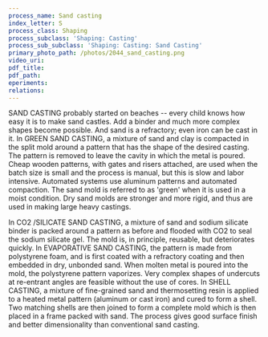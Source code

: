 ```yaml
---
process_name: Sand casting
index_letter: S
process_class: Shaping
process_subclass: 'Shaping: Casting'
process_sub_subclass: 'Shaping: Casting: Sand Casting'
primary_photo_path: /photos/2044_sand_casting.png
video_uri:
pdf_title:
pdf_path:
eperiments:
relations:
---
```



SAND CASTING probably started on beaches -- every child knows how easy it is to make sand castles. Add a binder and much more complex shapes become possible. And sand is a refractory; even iron can be cast in it. In GREEN SAND CASTING, a mixture of sand and clay is compacted in the split mold around a pattern that has the shape of the desired casting. The pattern is removed to leave the cavity in which the metal is poured. Cheap wooden patterns, with gates and risers attached, are used when the batch size is small and the process is manual, but this is slow and labor intensive. Automated systems use aluminum patterns and automated compaction. The sand mold is referred to as 'green' when it is used in a moist condition. Dry sand molds are stronger and more rigid, and thus are used in making large heavy castings.

In CO2 /SILICATE SAND CASTING, a mixture of sand and sodium silicate binder is packed around a pattern as before and flooded with CO2 to seal the sodium silicate gel. The mold is, in principle, reusable, but deteriorates quickly. In EVAPORATIVE SAND CASTING, the pattern is made from polystyrene foam, and is first coated with a refractory coating and then embedded in dry, unbonded sand. When molten metal is poured into the mold, the polystyrene pattern vaporizes. Very complex shapes of undercuts at re-entrant angles are feasible without the use of cores. In SHELL CASTING, a mixture of fine-grained sand and thermosetting resin is applied to a heated metal pattern (aluminum or cast iron) and cured to form a shell. Two matching shells are then joined to form a complete mold which is then placed in a frame packed with sand. The process gives good surface finish and better dimensionality than conventional sand casting.
